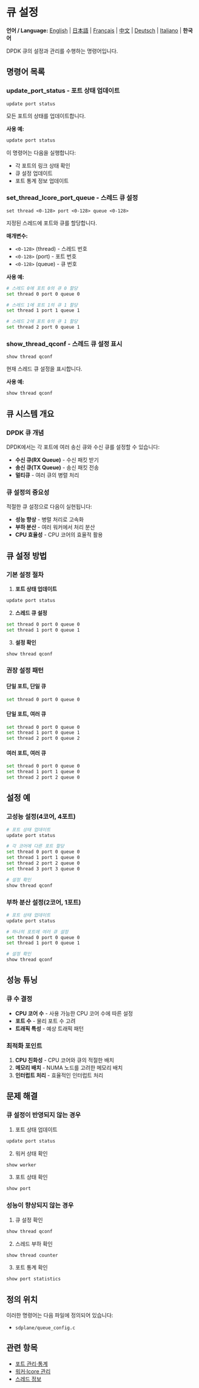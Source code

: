 # 큐 설정

**언어 / Language:** [English](../en/queue-configuration.md) | [日本語](../ja/queue-configuration.md) | [Français](../fr/queue-configuration.md) | [中文](../zh/queue-configuration.md) | [Deutsch](../de/queue-configuration.md) | [Italiano](../it/queue-configuration.md) | **한국어**

DPDK 큐의 설정과 관리를 수행하는 명령어입니다.

## 명령어 목록

### update_port_status - 포트 상태 업데이트
```
update port status
```

모든 포트의 상태를 업데이트합니다.

**사용 예:**
```bash
update port status
```

이 명령어는 다음을 실행합니다:
- 각 포트의 링크 상태 확인
- 큐 설정 업데이트
- 포트 통계 정보 업데이트

### set_thread_lcore_port_queue - 스레드 큐 설정
```
set thread <0-128> port <0-128> queue <0-128>
```

지정된 스레드에 포트와 큐를 할당합니다.

**매개변수:**
- `<0-128>` (thread) - 스레드 번호
- `<0-128>` (port) - 포트 번호
- `<0-128>` (queue) - 큐 번호

**사용 예:**
```bash
# 스레드 0에 포트 0의 큐 0 할당
set thread 0 port 0 queue 0

# 스레드 1에 포트 1의 큐 1 할당
set thread 1 port 1 queue 1

# 스레드 2에 포트 0의 큐 1 할당
set thread 2 port 0 queue 1
```

### show_thread_qconf - 스레드 큐 설정 표시
```
show thread qconf
```

현재 스레드 큐 설정을 표시합니다.

**사용 예:**
```bash
show thread qconf
```

## 큐 시스템 개요

### DPDK 큐 개념
DPDK에서는 각 포트에 여러 송신 큐와 수신 큐를 설정할 수 있습니다:

- **수신 큐(RX Queue)** - 수신 패킷 받기
- **송신 큐(TX Queue)** - 송신 패킷 전송
- **멀티큐** - 여러 큐의 병렬 처리

### 큐 설정의 중요성
적절한 큐 설정으로 다음이 실현됩니다:
- **성능 향상** - 병렬 처리로 고속화
- **부하 분산** - 여러 워커에서 처리 분산
- **CPU 효율성** - CPU 코어의 효율적 활용

## 큐 설정 방법

### 기본 설정 절차
1. **포트 상태 업데이트**
```bash
update port status
```

2. **스레드 큐 설정**
```bash
set thread 0 port 0 queue 0
set thread 1 port 0 queue 1
```

3. **설정 확인**
```bash
show thread qconf
```

### 권장 설정 패턴

#### 단일 포트, 단일 큐
```bash
set thread 0 port 0 queue 0
```

#### 단일 포트, 여러 큐
```bash
set thread 0 port 0 queue 0
set thread 1 port 0 queue 1
set thread 2 port 0 queue 2
```

#### 여러 포트, 여러 큐
```bash
set thread 0 port 0 queue 0
set thread 1 port 1 queue 0
set thread 2 port 2 queue 0
```

## 설정 예

### 고성능 설정(4코어, 4포트)
```bash
# 포트 상태 업데이트
update port status

# 각 코어에 다른 포트 할당
set thread 0 port 0 queue 0
set thread 1 port 1 queue 0
set thread 2 port 2 queue 0
set thread 3 port 3 queue 0

# 설정 확인
show thread qconf
```

### 부하 분산 설정(2코어, 1포트)
```bash
# 포트 상태 업데이트
update port status

# 하나의 포트에 여러 큐 설정
set thread 0 port 0 queue 0
set thread 1 port 0 queue 1

# 설정 확인
show thread qconf
```

## 성능 튜닝

### 큐 수 결정
- **CPU 코어 수** - 사용 가능한 CPU 코어 수에 따른 설정
- **포트 수** - 물리 포트 수 고려
- **트래픽 특성** - 예상 트래픽 패턴

### 최적화 포인트
1. **CPU 친화성** - CPU 코어와 큐의 적절한 배치
2. **메모리 배치** - NUMA 노드를 고려한 메모리 배치
3. **인터럽트 처리** - 효율적인 인터럽트 처리

## 문제 해결

### 큐 설정이 반영되지 않는 경우
1. 포트 상태 업데이트
```bash
update port status
```

2. 워커 상태 확인
```bash
show worker
```

3. 포트 상태 확인
```bash
show port
```

### 성능이 향상되지 않는 경우
1. 큐 설정 확인
```bash
show thread qconf
```

2. 스레드 부하 확인
```bash
show thread counter
```

3. 포트 통계 확인
```bash
show port statistics
```

## 정의 위치

이러한 명령어는 다음 파일에 정의되어 있습니다:
- `sdplane/queue_config.c`

## 관련 항목

- [포트 관리·통계](port-management.md)
- [워커·lcore 관리](worker-lcore-thread-management.md)
- [스레드 정보](worker-lcore-thread-management.md)